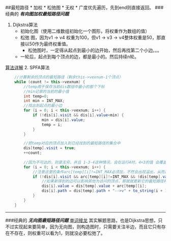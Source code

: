 ##最短路径
    * 加权
        * 松弛图
    * 无权
        * 广度优先遍历，先到end则直接返回。
###经典的 ***有向图加权最短路径问题***
1. Dijkstra算法
    * 初始化图（使用二维数组初始化一个图形，将权重作为数组的值）
    * 松弛 图，因为v1 -> v4 权重为100，但v1 -> v3 -> v4整体权重是50，那直接以50作为最终权重值。
        * 松弛图时，一定得从起点到最小的边开始，然后再找第二个小边。。。
    * 一轮后，起点到每个顶点的边，都是最小的。然后持续n轮。
    
[算法详解](https://blog.csdn.net/qq_35644234/article/details/60870719)
2. SPFA算法 
    

```java
    //计算剩余的顶点的最短路径（剩余this->vexnum-1个顶点）
    while (count != this->vexnum) {
        //temp用于保存当前dis数组中最小的那个下标
        //min记录的当前的最小值
        int temp=0;
        int min = INT_MAX;
        //找出到起点的最小边
        for (i = 0; i < this->vexnum; i++) {
            if (!dis[i].visit && dis[i].value<min) {
                min = dis[i].value;
                temp = i;
            }
        }

        //把temp对应的顶点加入到已经找到的最短路径的集合中
        dis[temp].visit = true;
        ++count;
        
        //因为不可达的，则是无穷。并且 1-3-4这种情况，会在运行4时，4+3的值 会覆盖出来。
        for (i = 0; i < this->vexnum; i++) {
            //注意这里的条件arc[temp][i]!=INT_MAX必须加，不然会出现溢出，从而造成程序异常
            if (!dis[i].visit && arc[temp][i]!=INT_MAX && (dis[temp].value + arc[temp][i]) < dis[i].value) {
                //如果新得到的边可以影响其他为访问的顶点，那就就更新它的最短路径和长度
                dis[i].value = dis[temp].value + arc[temp][i];
                dis[i].path = dis[temp].path + "-->v" + to_string(i + 1);
            }
        }
    }
```
***
###经典的 ***无向图最短路径问题***
[单词接龙](https://leetcode-cn.com/problems/word-ladder/)
其实解题思路，也是Dijkstra思想，只不过实现起来要简单，因为无向图，则构造图时，只需要关注半边，而且它只有存在不存在，则权重可以看为1，则就没必要松弛了。
